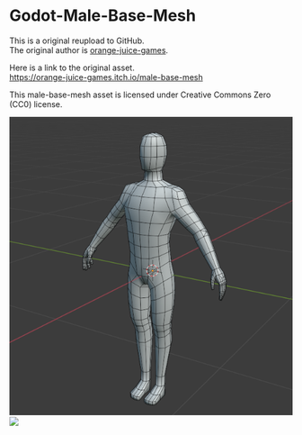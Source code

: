 # Godot-Male-Base-Mesh

This is a original reupload to GitHub.  
The original author is [orange-juice-games](https://orange-juice-games.itch.io/).  

Here is a link to the original asset.  
https://orange-juice-games.itch.io/male-base-mesh

This male-base-mesh asset is licensed under Creative Commons Zero (CC0) license.

![](./Preview/VeZyqq.png)![](VQ93Qd.png)
